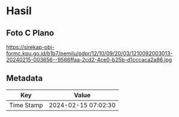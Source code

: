 # Hasil

## Foto C Plano

https://sirekap-obj-formc.kpu.go.id/b1b7/pemilu/pdpr/12/10/09/20/03/1210092003013-20240215-003656--9566ffaa-2cd2-4ce0-b25b-d1cccaca2a86.jpg


## Metadata

| Key        | Value               |
| ---------- | ------------------- |
| Time Stamp | 2024-02-15 07:02:30 |



